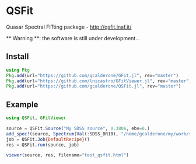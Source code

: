 # QSFit

Quasar Spectral FITting package - http://qsfit.inaf.it/

** Warning **: the software is still under development...


## Install
```julia
using Pkg
Pkg.add(url="https://github.com/gcalderone/GFit.jl", rev="master")
Pkg.add(url="https://github.com/lnicastro/GFitViewer.jl", rev="master")
Pkg.add(url="https://github.com/gcalderone/QSFit.jl", rev="master")
```

## Example
```julia
using QSFit, GFitViewer

source = QSFit.Source("My SDSS source", 0.3806, ebv=0.)
add_spec!(source, Spectrum(Val(:SDSS_DR10), "/home/gcalderone/my/work/software/qsfit/data/spec-0752-52251-0323.fits"))
job = QSFit.Job{DefaultRecipe}()
res = QSFit.run(source, job)

viewer(source, res, filename="test_qsfit.html")
```
